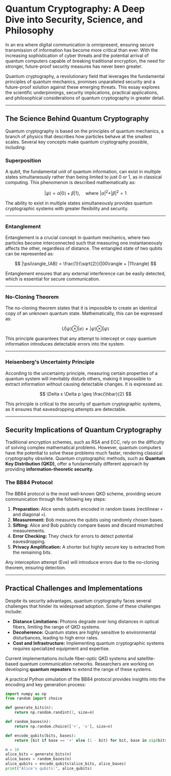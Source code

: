 # Quantum Cryptography: A Deep Dive into Security, Science, and Philosophy

In an era where digital communication is omnipresent, ensuring secure transmission of information has become more critical than ever. With the increasing sophistication of cyber threats and the potential arrival of quantum computers capable of breaking traditional encryption, the need for stronger, future-proof security measures has never been greater. 

Quantum cryptography, a revolutionary field that leverages the fundamental principles of quantum mechanics, promises unparalleled security and a future-proof solution against these emerging threats. This essay explores the scientific underpinnings, security implications, practical applications, and philosophical considerations of quantum cryptography in greater detail.

---

## The Science Behind Quantum Cryptography

Quantum cryptography is based on the principles of quantum mechanics, a branch of physics that describes how particles behave at the smallest scales. Several key concepts make quantum cryptography possible, including:

### Superposition

A qubit, the fundamental unit of quantum information, can exist in multiple states simultaneously rather than being limited to just 0 or 1, as in classical computing. This phenomenon is described mathematically as:

$$
|\psi\rangle = \alpha |0\rangle + \beta |1\rangle, \quad \text{where } |\alpha|^2 + |\beta|^2 = 1
$$


The ability to exist in multiple states simultaneously provides quantum cryptographic systems with greater flexibility and security.

---

### Entanglement

Entanglement is a crucial concept in quantum mechanics, where two particles become interconnected such that measuring one instantaneously affects the other, regardless of distance. The entangled state of two qubits can be represented as:

$$
|\psi\rangle_{AB} = \frac{1}{\sqrt{2}}(|00\rangle + |11\rangle)
$$

Entanglement ensures that any external interference can be easily detected, which is essential for secure communication.

---

### No-Cloning Theorem

The no-cloning theorem states that it is impossible to create an identical copy of an unknown quantum state. Mathematically, this can be expressed as:

$$
U|\psi\rangle \otimes |e\rangle \neq |\psi\rangle \otimes |\psi\rangle
$$

This principle guarantees that any attempt to intercept or copy quantum information introduces detectable errors into the system.

---

### Heisenberg's Uncertainty Principle

According to the uncertainty principle, measuring certain properties of a quantum system will inevitably disturb others, making it impossible to extract information without causing detectable changes. It is expressed as:

$$
\Delta x \Delta p \geq \frac{\hbar}{2}
$$

This principle is critical to the security of quantum cryptographic systems, as it ensures that eavesdropping attempts are detectable.

---

## Security Implications of Quantum Cryptography

Traditional encryption schemes, such as RSA and ECC, rely on the difficulty of solving complex mathematical problems. However, quantum computers have the potential to solve these problems much faster, rendering classical cryptography obsolete. Quantum cryptographic methods, such as **Quantum Key Distribution (QKD),** offer a fundamentally different approach by providing **information-theoretic security.**

### The BB84 Protocol

The BB84 protocol is the most well-known QKD scheme, providing secure communication through the following key steps:

1. **Preparation:** Alice sends qubits encoded in random bases (rectilinear `+` and diagonal `×`).
2. **Measurement:** Bob measures the qubits using randomly chosen bases.
3. **Sifting:** Alice and Bob publicly compare bases and discard mismatched measurements.
4. **Error Checking:** They check for errors to detect potential eavesdropping.
5. **Privacy Amplification:** A shorter but highly secure key is extracted from the remaining bits.

Any interception attempt (Eve) will introduce errors due to the no-cloning theorem, ensuring detection.

---

## Practical Challenges and Implementations

Despite its security advantages, quantum cryptography faces several challenges that hinder its widespread adoption. Some of these challenges include:

- **Distance Limitations:** Photons degrade over long distances in optical fibers, limiting the range of QKD systems.
- **Decoherence:** Quantum states are highly sensitive to environmental disturbances, leading to high error rates.
- **Cost and Infrastructure:** Implementing quantum cryptographic systems requires specialized equipment and expertise.

Current implementations include fiber-optic QKD systems and satellite-based quantum communication networks. Researchers are working on developing **quantum repeaters** to extend the range of these systems.

A practical Python simulation of the BB84 protocol provides insights into the encoding and key generation process:

```python
import numpy as np
from random import choice

def generate_bits(n):
    return np.random.randint(2, size=n)

def random_bases(n):
    return np.random.choice(['+', 'x'], size=n)

def encode_qubits(bits, bases):
    return [bit if base == '+' else (1 - bit) for bit, base in zip(bits, bases)]

n = 10
alice_bits = generate_bits(n)
alice_bases = random_bases(n)
alice_qubits = encode_qubits(alice_bits, alice_bases)
print("Alice's qubits:", alice_qubits)


